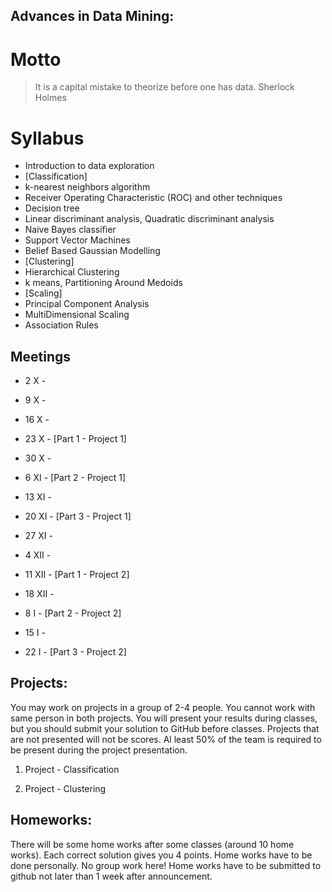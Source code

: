 Advances in Data Mining:
------------------------

# Motto

> It is a capital mistake to theorize before one has data.
> Sherlock Holmes


# Syllabus

* Introduction to data exploration
* [Classification]
* k-nearest neighbors algorithm
* Receiver Operating Characteristic (ROC) and other techniques
* Decision tree
* Linear discriminant analysis, Quadratic discriminant analysis
* Naive Bayes classifier
* Support Vector Machines
* Belief Based Gaussian Modelling
* [Clustering]
* Hierarchical Clustering
* k means, Partitioning Around Medoids
* [Scaling]
* Principal Component Analysis
* MultiDimensional Scaling
* Association Rules


Meetings
--------

* 2 X - 
* 9 X - 
* 16 X - 
* 23 X - [Part 1 - Project 1]
* 30 X - 
* 6 XI - [Part 2 - Project 1]
* 13 XI - 
* 20 XI - [Part 3 - Project 1]

* 27 XI - 
* 4 XII - 
* 11 XII - [Part 1 - Project 2]
* 18 XII - 
* 8 I - [Part 2 - Project 2]
* 15 I - 
* 22 I - [Part 3 - Project 2]

Projects:
---------

You may work on projects in a group of 2-4 people. You cannot work with same person in both projects.
You will present your results during classes, but you should submit your solution to GitHub before classes.
Projects that are not presented will not be scores. 
Al least 50% of the team is required to be present during the project presentation.

1. Project - Classification


2. Project - Clustering



Homeworks:
----------
There will be some home works after some classes (around 10 home works).
Each correct solution gives you 4 points.
Home works have to be done personally. No group work here!
Home works have to be submitted to github not later than 1 week after announcement.

